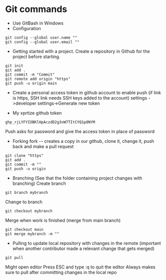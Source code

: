 # Git commands
* Use GitBash in Windows
* Configuration
```
git config --global user.name ""
git config --global user.email ""
```
* Getting started with a project. Create a repository in Github for the project before starting.
```
git init
git add .
git commit -m "Commit"
git remote add origin "https"
git push -u origin main
```
* Create a personal access token in github account to enable push (if link is https, SSH link needs SSH keys added to the account)
settings ->developer settings->Generate new token

* My xprtize github token
```
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
```
Push asks for password and give the access token in place of password

* Forking
fork -- creates a copy in our github, clone it, change it, push back and make a pull request
```
git clone "https"
git add .
git commit -m ""
git push -u origin
```
* Branching (See that the folder containing project changes with branching)
Create branch
```
git branch mybranch
```
Change to branch
```
git checkout mybranch
```
Merge when work is finished (merge from main branch)
```
git checkout main
git merge mybranch -m ""
```

* Pulling to update local repository with changes in the remote (important when another contributor made a relevant change that gets merged)
```
git pull
```
Might open editor
Press ESC and type :q to quit the editor
Always makes sure to pull after committing changes in the local repo